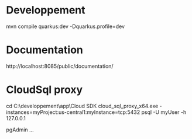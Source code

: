 # Developpement
mvn compile quarkus:dev -Dquarkus.profile=dev

# Documentation
http://localhost:8085/public/documentation/

# CloudSql proxy
cd C:\developpement\app\Cloud SDK
cloud_sql_proxy_x64.exe -instances=myProject:us-central1:myInstance=tcp:5432
    psql -U myUser -h 127.0.0.1

pgAdmin ...